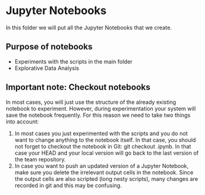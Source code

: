 # Jupyter Notebooks
In this folder we will put all the Jupyter Notebooks that we create. 

## Purpose of notebooks
- Experiments with the scripts in the main folder
- Explorative Data Analysis 

## Important note: Checkout notebooks
In most cases, you will just use the structure of the already existing notebook to experiment. However, during experimentation your system will save the notebook frequently. For this reason
we need to take two things into account:
1. In most cases you just experimented with the scripts and you do not want to change anything to the notebook itself. In that case, you should not forget to checkout the notebook in Git:
git checkout <filename>.ipynb. In that case your HEAD and your local version will go back to the last version of the team repository.
2. In case you want to push an updated version of a Jupyter Notebook, make sure you delete the irrelevant output cells in the notebook. Since the output cells are also scripted (long nesty scripts), 
many changes are recorded in git and this may be confusing.